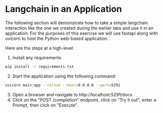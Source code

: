 # Langchain in an Application

The following section will demonstrate how to take a simple langchain interaction like the one we created during the earlier labs and use it in an application. For the purposes of this exercise we will use fastapi along with uvicorn to host the Python web-based application.

Here are the steps at a high-level.

1. Install any requirements

```bash
pip install -r requirements.txt
```

2. Start the application using the following command:

```bash
uvicorn main:app --reload --host=0.0.0.0 --port=5291
```

3. Open a browser and navigate to http://localhost:5291/docs
4. Click on the "POST /completion" endpoint, click on "Try it out", enter a Prompt, then click on "Execute".